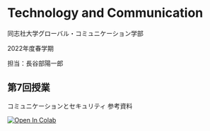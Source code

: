# Technology and Communication

同志社大学グローバル・コミュニケーション学部

2022年度春学期

担当：長谷部陽一郎

## 第7回授業

コミュニケーションとセキュリティ 参考資料

[![Open In Colab](https://colab.research.google.com/assets/colab-badge.svg)](https://colab.research.google.com/github/yohasebe/tech-lecture-notes/blob/master/communication-and-security/sharing-common-key.ipynb)
